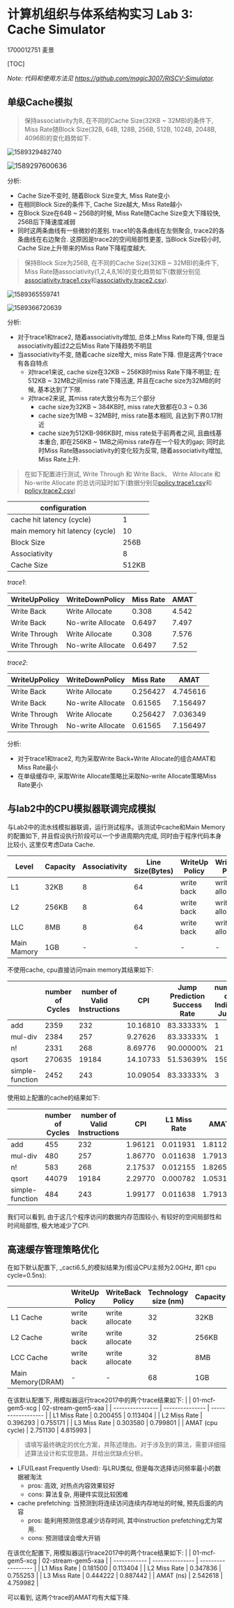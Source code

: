 # 计算机组织与体系结构实习 Lab 3: Cache Simulator

1700012751 麦景

[TOC]

_Note: 代码和使用方法见 https://github.com/magic3007/RISCV-Simulator._

##          单级Cache模拟

> 保持associativity为8, 在不同的Cache Size(32KB ~ 32MB)的条件下, Miss Rate随Block Size(32B, 64B, 128B, 256B, 512B, 1024B, 2048B, 4096B)的变化趋势如下.

![1589329482740](./lab3_report.assets/1589329482740.png)

<img src="./lab3_report.assets/1589297600636.png" alt="1589297600636" style="zoom:110%;" />

分析:

- Cache Size不变时, 随着Block Size变大, Miss Rate变小
- 在相同Block Size的条件下, Cache Size越大, Miss Rate越小
- 在Block Size在64B ~ 256B的时候, Miss Rate随Cache Size变大下降较快, 256B后下降速度减弱
- 同时这两条曲线有一些微妙的差别. trace1的各条曲线在左侧聚合, trace2的各条曲线在右边聚合. 这原因是trace2的空间局部性更差, 当Block Size较小时, Cache Size上升带来的Miss Rate下降程度越大. 

>  保持Block Size为256B, 在不同的Cache Size(32KB ~ 32MB)的条件下, Miss Rate随associativity(1,2,4,8,16)的变化趋势如下(数据分别见[associativity.trace1.csv](./associativity.trace1.csv)和[associativity.trace2.csv](./associativity.trace2.csv)).

![1589365559741](./lab3_report.assets/1589365559741.png)

![1589366720639](./lab3_report.assets/1589366720639.png)

分析:
- 对于trace1和trace2, 随着associativity增加,  总体上Miss Rate均下降, 但是当associativity超过2之后Miss Rate下降趋势不明显
- 当associativity不变, 随着cache size增大, miss Rate下降. 但是这两个trace有各自特点
  - 对trace1来说, cache size在32KB ~ 256KB时miss Rate下降不明显; 在512KB ~ 32MB之间miss rate下降迅速, 并且在cache size为32MB的时候, 基本达到了下限.
  - 对trace2来说, 其miss rate大致分布为三个部分
    - cache size为32KB ~ 384KB时, miss rate大致都在0.3 ~ 0.36
    - cache size为1MB ~ 32MB时, miss rate基本相同, 且达到下界0.17附近
    - cache size为512KB-986KB时, miss rate处于前两者之间, 且曲线基本重合, 即在256KB ~ 1MB之间miss rate存在一个较大的gap; 同时此时Miss Rate随associativity的变化较为反常, 随着associativity增加,  Miss Rate上升.
>  在如下配置进行测试, Write Through 和 Write Back、 Write Allocate 和 No-write Allocate 的总访问延时如下(数据分别见[policy.trace1.csv](./policy.trace1.csv)和[policy.trace2.csv](./policy.trace2.csv))

| configuration                   |       |
| ------------------------------- | ----- |
| cache hit latency (cycle)       | 1     |
| main memory hit latency (cycle) | 10    |
| Block Size                      | 256B  |
| Associativity                   | 8     |
| Cache Size                      | 512KB |
_trace1_:

| WriteUpPolicy | WriteDownPolicy   | Miss Rate | AMAT  |
| ------------- | ----------------- | --------- | ----- |
| Write Back    | Write Allocate    | 0.308     | 4.542 |
| Write Back    | No-write Allocate | 0.6497    | 7.497 |
| Write Through | Write Allocate    | 0.308     | 7.576 |
| Write Through | No-write Allocate | 0.6497    | 7.52  |

_trace2_:

| WriteUpPolicy | WriteDownPolicy   | Miss Rate | AMAT     |
| ------------- | ----------------- | --------- | -------- |
| Write Back    | Write Allocate    | 0.256427  | 4.745616 |
| Write Back    | No-write Allocate | 0.61565   | 7.156497 |
| Write Through | Write Allocate    | 0.256427  | 7.036349 |
| Write Through | No-write Allocate | 0.61565   | 7.156497 |

分析:

- 对于trace1和trace2, 均为采取Write Back+Write Allocate的组合AMAT和Miss Rate最小
- 在单级缓存中, 采取Write Allocate策略比采取No-write Allocate策略Miss Rate更小

## 与lab2中的CPU模拟器联调完成模拟

与Lab2中的流水线模拟器联调，运行测试程序。该测试中cache和Main Memory的配置如下, 并且假设执行阶段可以一个步进周期内完成, 同时由于程序代码本身比较小, 这里仅考虑Data Cache. 

| Level       | Capacity | Associativity | Line Size(Bytes) | WriteUp Policy | WriteBack Policy | Hit Latency |
| ----------- | -------- | ------------- | ---------------- | -------------- | ---------------- | ----------- |
| L1          | 32KB     | 8             | 64               | write back     | write allocate   | 1           |
| L2          | 256KB    | 8             | 64               | write back     | write allocate   | 8           |
| LLC         | 8MB      | 8             | 64               | write back     | write allocate   | 20          |
| Main Mamory | 1GB      | -             | -                | -              | -                | 40          |

不使用cache, cpu直接访问main memory其结果如下:

|                 | number of Cycles | number of Valid Instructions | CPI      | Jump Prediction Success Rate | number of Indirect Jump | Stall for Data Hazard |
| --------------- | ----------- | ----------------------- | -------- | ---------------------------- | ------------------ | --------------------- |
| add             | 2359 | 232                     | 10.16810 | 83.33333%                    | 1                  | 52                    |
| mul-div         | 2384 | 257                     | 9.27626 | 83.33333%                    | 1                  | 52                    |
| n!              | 2331 | 268                     | 8.69776 | 90.00000%                    | 21                 | 28                    |
| qsort           | 270635 | 19184                   | 14.10733 | 51.53639%                    | 159                | 3204                  |
| simple-function | 2452 | 243                     | 10.09054 | 83.33333%                    | 3                  | 52                    |

使用如上配置的cache的结果如下:

|                 | number of Cycles | number of Valid Instructions | CPI      | L1 Miss Rate | AMAT |
| --------------- | ----------- | ----------------------- | -------- | ---------------------------- | --------------------- |
| add             | 455 | 232                     | 1.96121 | 0.011931            | 1.811280            |
| mul-div         | 480 | 257                     | 1.86770 | 0.011638            | 1.791367            |
| n!              | 583 | 268                     | 2.17537 | 0.012155            | 1.826535            |
| qsort           | 44079 | 19184                   | 2.29770 | 0.000782 | 1.053147 |
| simple-function | 484 | 243                     | 1.99177 | 0.011638            | 1.791367            |

我们可以看到, 由于这几个程序访问的数据内存范围较小, 有较好的空间局部性和时间局部性, 极大地减少了CPI.

## 高速缓存管理策略优化

在如下默认配置下, _cacti6.5_的模拟结果为(假设CPU主频为2.0GHz, 即1 cpu cycle=0.5ns):

|                   | WriteUp Policy | WriteBack  Policy | Technology size (nm) | Capacity | Associativity | Block Size(Bytes) | Hit Latency(ns) | Cycle |
| ----------------- | -------------- | ----------------- | -------------------- | -------- | ------------- | ----------------- | --------------- | ----- |
| L1 Cache          | write back     | write allocate    | 32                   | 32KB     | 8             | 64                | 0.468579        | 1     |
| L2 Cache          | write back     | write allocate    | 32                   | 256KB    | 8             | 64                | 0.673308        | 2     |
| LCC Cache         | write back     | write allocate    | 32                   | 8MB      | 8             | 64                | 1.66275         | 4     |
| Main Memory(DRAM) | -              | -                 | 68                   | 1GB      | 1             | 64                | 12.8821         | 26    |

在该默认配置下, 用模拟器运行trace2017中的两个trace结果如下:
|                  | 01-mcf-gem5-xcg | 02-stream-gem5-xaa |
| ---------------- | --------------- | ------------------ |
| L1 Miss Rate     | 0.200455        | 0.113404           |
| L2 Miss Rate     | 0.396293        | 0.755171           |
| L3 Miss Rate     | 0.303580        | 0.799801           |
| AMAT (cpu cycle) | 2.751130        | 4.815993           |

> 请填写最终确定的优化方案，并陈述理由。对于涉及到的算法，需要详细描述算法设计和实现思路，并给出优缺点分析。

- LFU(Least Frequently Used): 与LRU类似, 但是每次选择访问频率最小的数据被淘汰
  - pros: 高效, 对热点内容效果较好
  - cons: 算法复杂, 用硬件实现比较困难
- cache prefetching: 当预测到将连续访问连续内存地址的时候, 预先后面的内容
  - pros: 能利用预测信息减少访存时间, 其中instruction prefetching尤为常用.
  - cons: 预测错误会增大开销

在该优化配置下, 用模拟器运行trace2017中的两个trace结果如下:
|              | 01-mcf-gem5-xcg | 02-stream-gem5-xaa |
| ------------ | --------------- | ------------------ |
| L1 Miss Rate | 0.181500        | 0.113404           |
| L2 Miss Rate | 0.347836        | 0.755253           |
| L3 Miss Rate | 0.444222        | 0.887442           |
| AMAT (ns)    | 2.542618        | 4.759982           |

可以看到, 这两个trace的AMAT均有大幅下降.
